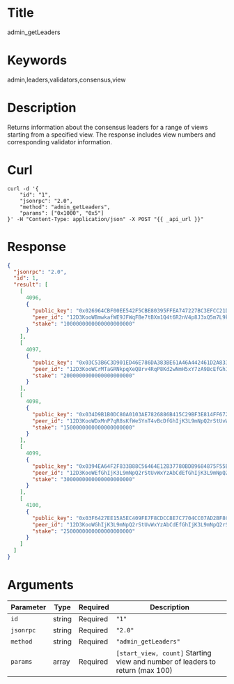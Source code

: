 # Title

admin_getLeaders

# Keywords

admin,leaders,validators,consensus,view

# Description

Returns information about the consensus leaders for a range of views starting from a specified view. The response includes view numbers and corresponding validator information.

# Curl

```shell
curl -d '{
    "id": "1",
    "jsonrpc": "2.0",
    "method": "admin_getLeaders",
    "params": ["0x1000", "0x5"]
}' -H "Content-Type: application/json" -X POST "{{ _api_url }}"
```

# Response

```json
{
  "jsonrpc": "2.0",
  "id": 1,
  "result": [
    [
      4096,
      {
        "public_key": "0x026964CBF00EE542F5CBE80395FFEA747227BC3EFCC21D04956380180A9BE21546",
        "peer_id": "12D3KooWBmwkafWE9JFWqFBe7tBXm1Q4t6R2nV4p8J3xQ5m7L9kS",
        "stake": "1000000000000000000000"
      }
    ],
    [
      4097,
      {
        "public_key": "0x03C53B6C3D901ED46E786DA383BE61A46A442461D2A83379A11A42D7403FB7102E",
        "peer_id": "12D3KooWCrMTaGRNkpqXeQBrv4RqP8Kd2wNmH5xY7zA9BcEfGhIj",
        "stake": "2000000000000000000000"
      }
    ],
    [
      4098,
      {
        "public_key": "0x034D9B1B0DC80A0103AE7826886B415C29BF3E814FF6720F6C9C47B57589EFEAAA",
        "peer_id": "12D3KooWDxMnP7qR8sKfWe5YnT4vBcDfGhIjK3L9mNpQ2rStUvWx",
        "stake": "1500000000000000000000"
      }
    ],
    [
      4099,
      {
        "public_key": "0x0394EA64F2F833B88C56464E12B37780BDB9684875F55BC569B397ABE0FCCD8E0E",
        "peer_id": "12D3KooWEfGhIjK3L9mNpQ2rStUvWxYzAbCdEfGhIjK3L9mNpQ2r",
        "stake": "3000000000000000000000"
      }
    ],
    [
      4100,
      {
        "public_key": "0x03F6427EE15A5EC409FE7F8CDCC8E7C7704CC07AD2BF8CADFD2A19BB98E80836AF",
        "peer_id": "12D3KooWGhIjK3L9mNpQ2rStUvWxYzAbCdEfGhIjK3L9mNpQ2rSt",
        "stake": "2500000000000000000000"
      }
    ]
  ]
}
```

# Arguments

| Parameter | Type   | Required | Description                                    |
|-----------|--------|----------|------------------------------------------------|
| `id`      | string | Required | `"1"`                                          |
| `jsonrpc` | string | Required | `"2.0"`                                        |
| `method`  | string | Required | `"admin_getLeaders"`                           |
| `params`  | array  | Required | `[start_view, count]` Starting view and number of leaders to return (max 100) |
